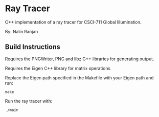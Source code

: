 # Ray Tracer

C++ implementation of a ray tracer for CSCI-711 Global Illumination.

By: Nalin Ranjan

## Build Instructions

Requires the PNGWriter, PNG and libz C++ libraries for generating output.

Requires the Eigen C++ library for matrix operations.

Replace the Eigen path specified in the Makefile with your Eigen path and run:

```
make
```

Run the ray tracer with:

```
./main
```